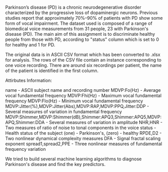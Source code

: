 Parkinson’s disease (PD) is a chronic neurodegenerative disorder characterized by the progressive loss of dopaminergic neurons.
Previous studies report that approximately 70%–90% of patients with PD show some form of vocal impairment. 
The dataset used is composed of a range of biomedical voice measurements from 31 people, 23 with Parkinson's disease (PD).
The main aim of this assignment is to discriminate healthy people from those with PD, according to "status" column which is set to 0 for healthy and 1 for PD.

The original data is in ASCII CSV format which has been converted to .xlsx for analysis. 
The rows of the CSV file contain an instance corresponding to one voice recording. 
There are around six recordings per patient, the name of the patient is identified in the first column.

Attirbutes Information:

name - ASCII subject name and recording number
MDVP:Fo(Hz) - Average vocal fundamental frequency
MDVP:Fhi(Hz) - Maximum vocal fundamental frequency
MDVP:Flo(Hz) - Minimum vocal fundamental frequency
MDVP:Jitter(%),MDVP:Jitter(Abs),MDVP:RAP,MDVP:PPQ,Jitter:DDP - Several measures of variation in fundamental frequency
MDVP:Shimmer,MDVP:Shimmer(dB),Shimmer:APQ3,Shimmer:APQ5,MDVP:APQ,Shimmer:DDA - Several measures of variation in amplitude
NHR,HNR - Two measures of ratio of noise to tonal components in the voice
status - Health status of the subject (one) - Parkinson's, (zero) - healthy
RPDE,D2 - Two nonlinear dynamical complexity measures
DFA - Signal fractal scaling exponent
spread1,spread2,PPE - Three nonlinear measures of fundamental frequency variation

We tried to build several machine learning algorithms to diagnose Parkinson's disease and find the key predictors.